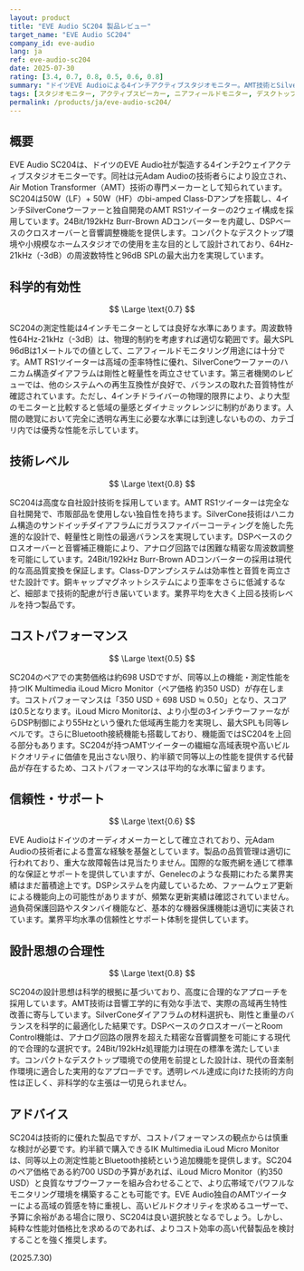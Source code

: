 ```yaml
---
layout: product
title: "EVE Audio SC204 製品レビュー"
target_name: "EVE Audio SC204"
company_id: eve-audio
lang: ja
ref: eve-audio-sc204
date: 2025-07-30
rating: [3.4, 0.7, 0.8, 0.5, 0.6, 0.8]
summary: "ドイツEVE Audioによる4インチアクティブスタジオモニター。AMT技術とSilverCone技術により高音質を実現しますが、同等以上の性能を持つ競合製品の存在によりコストパフォーマンスは平均的な水準です。"
tags: [スタジオモニター, アクティブスピーカー, ニアフィールドモニター, デスクトップモニター]
permalink: /products/ja/eve-audio-sc204/
---
```


## 概要

EVE Audio SC204は、ドイツのEVE Audio社が製造する4インチ2ウェイアクティブスタジオモニターです。同社は元Adam Audioの技術者らにより設立され、Air Motion Transformer（AMT）技術の専門メーカーとして知られています。SC204は50W（LF）+ 50W（HF）のbi-amped Class-Dアンプを搭載し、4インチSilverConeウーファーと独自開発のAMT RS1ツイーターの2ウェイ構成を採用しています。24Bit/192kHz Burr-Brown ADコンバーターを内蔵し、DSPベースのクロスオーバーと音響調整機能を提供します。コンパクトなデスクトップ環境や小規模なホームスタジオでの使用を主な目的として設計されており、64Hz-21kHz（-3dB）の周波数特性と96dB SPLの最大出力を実現しています。

## 科学的有効性

$$ \Large \text{0.7} $$

SC204の測定性能は4インチモニターとしては良好な水準にあります。周波数特性64Hz-21kHz（-3dB）は、物理的制約を考慮すれば適切な範囲です。最大SPL 96dBは1メートルでの値として、ニアフィールドモニタリング用途には十分です。AMT RS1ツイーターは高域の歪率特性に優れ、SilverConeウーファーのハニカム構造ダイアフラムは剛性と軽量性を両立させています。第三者機関のレビューでは、他のシステムへの再生互換性が良好で、バランスの取れた音質特性が確認されています。ただし、4インチドライバーの物理的限界により、より大型のモニターと比較すると低域の量感とダイナミックレンジに制約があります。人間の聴覚において完全に透明な再生に必要な水準には到達しないものの、カテゴリ内では優秀な性能を示しています。

## 技術レベル

$$ \Large \text{0.8} $$

SC204は高度な自社設計技術を採用しています。AMT RS1ツイーターは完全な自社開発で、市販部品を使用しない独自性を持ちます。SilverCone技術はハニカム構造のサンドイッチダイアフラムにガラスファイバーコーティングを施した先進的な設計で、軽量性と剛性の最適バランスを実現しています。DSPベースのクロスオーバーと音響補正機能により、アナログ回路では困難な精密な周波数調整を可能にしています。24Bit/192kHz Burr-Brown ADコンバーターの採用は現代的な高品質変換を保証します。Class-Dアンプシステムは効率性と音質を両立させた設計です。銅キャップマグネットシステムにより歪率をさらに低減するなど、細部まで技術的配慮が行き届いています。業界平均を大きく上回る技術レベルを持つ製品です。

## コストパフォーマンス

$$ \Large \text{0.5} $$

SC204のペアでの実勢価格は約698 USDですが、同等以上の機能・測定性能を持つIK Multimedia iLoud Micro Monitor（ペア価格 約350 USD）が存在します。コストパフォーマンスは「350 USD ÷ 698 USD ≒ 0.50」となり、スコアは0.5となります。iLoud Micro Monitorは、より小型の3インチウーファーながらDSP制御により55Hzという優れた低域再生能力を実現し、最大SPLも同等レベルです。さらにBluetooth接続機能も搭載しており、機能面ではSC204を上回る部分もあります。SC204が持つAMTツイーターの繊細な高域表現や高いビルドクオリティに価値を見出さない限り、約半額で同等以上の性能を提供する代替品が存在するため、コストパフォーマンスは平均的な水準に留まります。

## 信頼性・サポート

$$ \Large \text{0.6} $$

EVE Audioはドイツのオーディオメーカーとして確立されており、元Adam Audioの技術者による豊富な経験を基盤としています。製品の品質管理は適切に行われており、重大な故障報告は見当たりません。国際的な販売網を通じて標準的な保証とサポートを提供していますが、Genelecのような長期にわたる業界実績はまだ蓄積途上です。DSPシステムを内蔵しているため、ファームウェア更新による機能向上の可能性がありますが、頻繁な更新実績は確認されていません。過負荷保護回路やスタンバイ機能など、基本的な機器保護機能は適切に実装されています。業界平均水準の信頼性とサポート体制を提供しています。

## 設計思想の合理性

$$ \Large \text{0.8} $$

SC204の設計思想は科学的根拠に基づいており、高度に合理的なアプローチを採用しています。AMT技術は音響工学的に有効な手法で、実際の高域再生特性改善に寄与しています。SilverConeダイアフラムの材料選択も、剛性と重量のバランスを科学的に最適化した結果です。DSPベースのクロスオーバーとRoom Control機能は、アナログ回路の限界を超えた精密な音響調整を可能にする現代的で合理的な選択です。24Bit/192kHz処理能力は現在の標準を満たしています。コンパクトなデスクトップ環境での使用を前提とした設計は、現代の音楽制作環境に適合した実用的なアプローチです。透明レベル達成に向けた技術的方向性は正しく、非科学的な主張は一切見られません。

## アドバイス

SC204は技術的に優れた製品ですが、コストパフォーマンスの観点からは慎重な検討が必要です。約半額で購入できるIK Multimedia iLoud Micro Monitorは、同等以上の測定性能とBluetooth接続という追加機能を提供します。SC204のペア価格である約700 USDの予算があれば、iLoud Micro Monitor（約350 USD）と良質なサブウーファーを組み合わせることで、より広帯域でパワフルなモニタリング環境を構築することも可能です。EVE Audio独自のAMTツイーターによる高域の質感を特に重視し、高いビルドクオリティを求めるユーザーで、予算に余裕がある場合に限り、SC204は良い選択肢となるでしょう。しかし、純粋な性能対価格比を求めるのであれば、よりコスト効率の高い代替製品を検討することを強く推奨します。

(2025.7.30)
